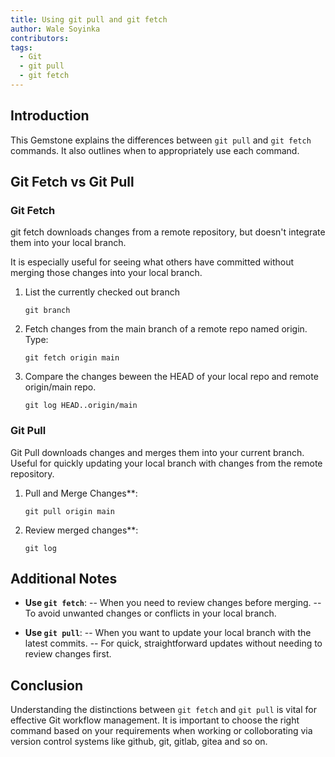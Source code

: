 ```yaml
---
title: Using git pull and git fetch
author: Wale Soyinka
contributors: 
tags:
  - Git
  - git pull
  - git fetch
---
```


## Introduction 

This Gemstone explains the differences between `git pull` and `git fetch` commands. It also outlines when to appropriately use each command.

## Git Fetch vs Git Pull 

### Git Fetch

git fetch downloads changes from a remote repository, but doesn't integrate them into your local branch.

It is especially useful for seeing what others have committed without merging those changes into your local branch.

1. List the currently checked out branch
     ```
     git branch
     ```
2. Fetch changes from the main branch of a remote repo named origin. Type:
     ```
     git fetch origin main
     ```
3. Compare the changes beween the HEAD of your local repo and remote origin/main repo. 
     ```
     git log HEAD..origin/main
     ```

### Git Pull

Git Pull downloads changes and merges them into your current branch.
Useful for quickly updating your local branch with changes from the remote repository.

1. Pull and Merge Changes**:
     ```
     git pull origin main
     ```
2. Review merged changes**:
     ```
     git log
     ```

## Additional Notes

- **Use `git fetch`**:
-- When you need to review changes before merging.
-- To avoid unwanted changes or conflicts in your local branch.

- **Use `git pull`**:
-- When you want to update your local branch with the latest commits.
-- For quick, straightforward updates without needing to review changes first.

## Conclusion

Understanding the distinctions between `git fetch` and `git pull` is vital for effective Git workflow management. It is important to choose the right command based on your requirements when working or colloborating via version control systems like github, git, gitlab, gitea and so on.